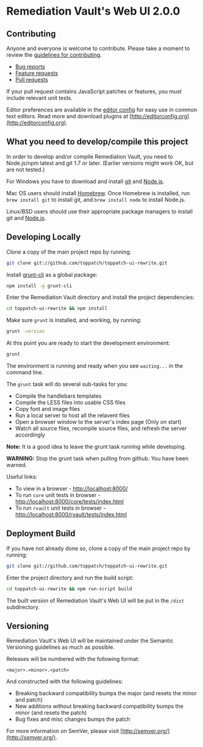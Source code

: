 # Remediation Vault's Web UI 2.0.0

## Contributing

Anyone and everyone is welcome to contribute. Please take a moment to review the [guidelines for contributing](CONTRIBUTING.md).

* [Bug reports](CONTRIBUTING.md#bugs)
* [Feature requests](CONTRIBUTING.md#features)
* [Pull requests](CONTRIBUTING.md#pull-requests)

If your pull request contains JavaScript patches or features, you must include relevant unit tests.

Editor preferences are available in the [editor config](.editorconfig) for easy use in common text editors. Read more and download plugins at [http://editorconfig.org](http://editorconfig.org).

## What you need to develop/compile this project

In order to develop and/or compile Remediation Vault, you need to Node.js/npm latest and git 1.7 or later.
(Earlier versions might work OK, but are not tested.)

For Windows you have to download and install [git](http://git-scm.com/downloads) and [Node.js](http://nodejs.org/download/).

Mac OS users should install [Homebrew](http://mxcl.github.com/homebrew/). Once Homebrew is installed, run `brew install git` to install git,
and `brew install node` to install Node.js.

Linux/BSD users should use their appropriate package managers to install git and [Node.js](https://github.com/joyent/node/wiki/Installing-Node.js-via-package-manager).

## Developing Locally

Clone a copy of the main project repo by running:

```bash
git clone git://github.com/toppatch/toppatch-ui-rewrite.git
```

Install [grunt-cli](https://github.com/gruntjs/grunt-cli) as a global package:

```bash
npm install -g grunt-cli
```

Enter the Remediation Vault directory and install the project dependencies:

```bash
cd toppatch-ui-rewrite && npm install
```

Make sure `grunt` is installed, and working, by running:

```bash
grunt -version
```

At this point you are ready to start the development environment:

```bash
grunt
```

The environment is running and ready when you see `waiting...` in the command line.

The `grunt` task will do several sub-tasks for you:

- Compile the handlebars templates
- Compile the LESS files into usable CSS files
- Copy font and image files
- Run a local server to host all the relavent files
- Open a browser window to the server's index page (Only on start)
- Watch all source files, recompile source files, and refresh the server accordingly

**Note:** It is a good idea to leave the grunt task running while developing.

**WARNING:** Stop the grunt task when pulling from github. You have been warned.

Useful links:

- To view in a browser - [http://localhost:8000/](http://localhost:8000/)
- To run `core` unit tests in browser - [http://localhost:8000/core/tests/index.html](http://localhost:8000/core/tests/index.html)
- To run `rvault` unit tests in browser - [http://localhost:8000/rvault/tests/index.html](http://localhost:8000/rvault/tests/index.html)


## Deployment Build

If you have not already done so, clone a copy of the main project repo by running:

```bash
git clone git://github.com/toppatch/toppatch-ui-rewrite.git
```

Enter the project directory and run the build script:

```bash
cd toppatch-ui-rewrite && npm run-script build
```

The built version of Remediation Vault's Web UI will be put in the `/dist` subdirectory.

## Versioning

Remediation Vault's Web UI will be maintained under the Semantic Versioning guidelines as much as possible.

Releases will be numbered with the following format:

`<major>.<minor>.<patch>`

And constructed with the following guidelines:

* Breaking backward compatibility bumps the major (and resets the minor and patch)
* New additions without breaking backward compatibility bumps the minor (and resets the patch)
* Bug fixes and misc changes bumps the patch

For more information on SemVer, please visit [http://semver.org/](http://semver.org/).
